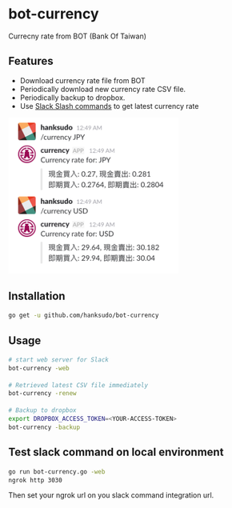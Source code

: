 # bot-currency

Currecny rate from BOT (Bank Of Taiwan)

## Features

- Download currency rate file from BOT
- Periodically download new currency rate CSV file.
- Periodically backup to dropbox.
- Use [Slack Slash commands](https://api.slack.com/interactivity/slash-commands) to get latest currency rate

<img src="./screenshots/slash_command.png" width="340">

## Installation

```bash
go get -u github.com/hanksudo/bot-currency
```

## Usage

```bash
# start web server for Slack
bot-currency -web

# Retrieved latest CSV file immediately
bot-currency -renew

# Backup to dropbox
export DROPBOX_ACCESS_TOKEN=<YOUR-ACCESS-TOKEN>
bot-currency -backup
```

## Test slack command on local environment

```bash
go run bot-currency.go -web
ngrok http 3030
```

Then set your ngrok url on you slack command integration url.